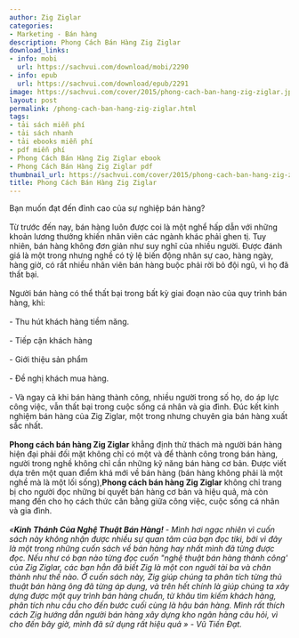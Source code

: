 ```yaml
---
author: Zig Ziglar
categories:
- Marketing - Bán hàng
description: Phong Cách Bán Hàng Zig Ziglar
download_links:
- info: mobi
  url: https://sachvui.com/download/mobi/2290
- info: epub
  url: https://sachvui.com/download/epub/2291
image: https://sachvui.com/cover/2015/phong-cach-ban-hang-zig-ziglar.jpg
layout: post
permalink: /phong-cach-ban-hang-zig-ziglar.html
tags:
- tải sách miễn phí
- tải sách nhanh
- tải ebooks miễn phí
- pdf miễn phí
- Phong Cách Bán Hàng Zig Ziglar ebook
- Phong Cách Bán Hàng Zig Ziglar pdf
thumbnail_url: https://sachvui.com/cover/2015/phong-cach-ban-hang-zig-ziglar.jpg
title: Phong Cách Bán Hàng Zig Ziglar
---
```


 <div class="item-desc text-justify"> <p>Bạn muốn đạt đến đỉnh cao của sự nghiệp bán hàng?<br><br>Từ trước đến nay, bán hàng luôn được coi là một nghể hấp dẫn với những khoản lương thưởng khiến nhân viên các ngành khác phải ghen tị. Tuy nhiên, bán hàng không đơn giản như suy nghĩ của nhiều người. Được đánh giá là một trong nhưng nghề có tỷ lệ biến động nhân sự cao, hàng ngày, hàng giờ, có rất nhiều nhân viên bán hàng buộc phải rời bỏ đội ngũ, vì họ đã thất bại.<br><br>Người bán hàng có thể thất bại trong bất kỳ giai đoạn nào của quy trình bán hàng, khi:<br><br>- Thu hút khách hàng tiềm năng.<br><br>- Tiếp cận khách hàng<br><br>- Giới thiệu sản phẩm<br><br>- Đề nghị khách mua hàng.<br><br>- Và ngay cả khi bán hàng thành công, nhiều người trong số họ, do áp lực công việc, vẫn thất bại trong cuộc sống cá nhân và gia đình. Đúc kết kinh nghiệm bán hàng của Zig Ziglar, một trong nhưng chuyên gia bán hàng xuất sắc nhất.<br><br><strong>Phong cách bán hàng Zig Ziglar</strong> khẳng định thử thách mà người bán hàng hiện đại phải đối mặt không chỉ có một và để thành công trong bán hàng, người trong nghề không chỉ cần những kỹ năng bán hàng cơ bản. Được viết dựa trên một quan điểm khá mới về bán hàng (bán hàng không phải là một nghề mà là một lối sống),<strong>Phong cách bán hàng Zig Ziglar</strong> không chỉ trang bị cho người đọc những bí quyết bán hàng cơ bản và hiệu quả, mà còn mang đến cho họ cách thức cân bằng giữa công việc, cuộc sống cá nhân và gia đình.<br><br><em>«<strong>Kinh Thánh Của Nghệ Thuật Bán Hàng! </strong>- Mình hơi ngạc nhiên vì cuốn sách này không nhận được nhiều sự quan tâm của bạn đọc tiki, bởi vì đây là một trong những cuốn sách về bán hàng hay nhất mình đã từng được đọc. Nếu như có bạn nào từng đọc cuốn "nghệ thuật bán hàng thành công' của Zig Ziglar, các bạn hẳn đã biết Zig là một con nguời tài ba và chân thành như thế nào. Ở cuốn sách này, Zig giúp chúng ta phân tích từng thủ thuật bán hàng ông đã từng áp dụng, và trên hết chính là giúp chúng ta xây dựng được một quy trình bán hàng chuẩn, từ khâu tìm kiếm khách hàng, phân tích nhu cầu cho đến bước cuối cùng là hậu bán hàng. Mình rất thích cách Zig hướng dẫn người bán hàng xây dựng kho ngân hàng câu hỏi, vì cho đến bây giờ, mình đã sử dụng rất hiệu quả » - Vũ Tiến Đạt.</em></p> </div>